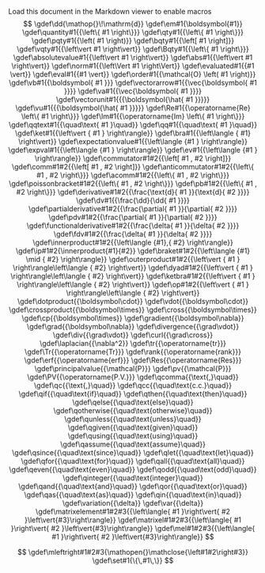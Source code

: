 Load this document in the Markdown viewer to enable macros
$$
\gdef\dd{\mathop{}\!\mathrm{d}}
\gdef\em#1{\boldsymbol{#1}}
\gdef\quantity#1{{\left\{ #1 \right\}}}
\gdef\qty#1{{\left\{ #1 \right\}}}
\gdef\pqty#1{{\left( #1 \right)}}
\gdef\bqty#1{{\left[ #1 \right]}}
\gdef\vqty#1{{\left\vert #1 \right\vert}}
\gdef\Bqty#1{{\left\{ #1 \right\}}}
\gdef\absolutevalue#1{{\left\vert #1 \right\vert}}
\gdef\abs#1{{\left\vert #1 \right\vert}}
\gdef\norm#1{{\left\Vert #1 \right\Vert}}
\gdef\evaluated#1{{#1 \vert}}
\gdef\eval#1{{#1 \vert}}
\gdef\order#1{{\mathcal{O} \left( #1 \right)}}
\gdef\vb#1{{\boldsymbol{ #1 }}}
\gdef\vectorarrow#1{{\vec{\boldsymbol{ #1 }}}}
\gdef\va#1{{\vec{\boldsymbol{ #1 }}}}
\gdef\vectorunit#1{{{\boldsymbol{\hat{ #1 }}}}}
\gdef\vu#1{{{\boldsymbol{\hat{ #1 }}}}}
\gdef\Re#1{{\operatorname{Re} \left\{ #1 \right\}}}
\gdef\Im#1{{\operatorname{Im} \left\{ #1 \right\}}}
\gdef\qqtext#1{{\quad\text{ #1 }\quad}}
\gdef\qq#1{{\quad\text{ #1 }\quad}}
\gdef\ket#1{{\left\vert { #1 } \right\rangle}}
\gdef\bra#1{{\left\langle { #1} \right\vert}}
\gdef\expectationvalue#1{{\left\langle {#1 } \right\rangle}}
\gdef\expval#1{{\left\langle {#1 } \right\rangle}}
\gdef\ev#1{{\left\langle {#1 } \right\rangle}}
\gdef\commutator#1#2{{\left[ #1 , #2 \right]}}
\gdef\comm#1#2{{\left[ #1 , #2 \right]}}
\gdef\anticommutator#1#2{{\left\{ #1 , #2 \right\}}}
\gdef\acomm#1#2{{\left\{ #1 , #2 \right\}}}
\gdef\poissonbracket#1#2{{\left\{ #1 , #2 \right\}}}
\gdef\pb#1#2{{\left\{ #1 , #2 \right\}}}
\gdef\derivative#1#2{{\frac{\text{d}{ #1 }}{\text{d}{ #2 }}}}
\gdef\dv#1{{\frac{\dd}{\dd{ #1 }}}}
\gdef\partialderivative#1#2{{\frac{\partial{ #1 }}{\partial{ #2 }}}}
\gdef\pdv#1#2{{\frac{\partial{ #1 }}{\partial{ #2 }}}}
\gdef\functionalderivative#1#2{{\frac{\delta{ #1 }}{\delta{ #2 }}}}
\gdef\fdv#1#2{{\frac{\delta{ #1 }}{\delta{ #2 }}}}
\gdef\innerproduct#1#2{{\left\langle {#1},{ #2} \right\rangle}}
\gdef\ip#1#2{\innerproduct{#1}{#2}}
\gdef\braket#1#2{{\left\langle {#1} \mid { #2} \right\rangle}}
\gdef\outerproduct#1#2{{\left\vert { #1 } \right\rangle\left\langle { #2} \right\vert}}
\gdef\dyad#1#2{{\left\vert { #1 } \right\rangle\left\langle { #2} \right\vert}}
\gdef\ketbra#1#2{{\left\vert { #1 } \right\rangle\left\langle { #2} \right\vert}}
\gdef\op#1#2{{\left\vert { #1 } \right\rangle\left\langle { #2} \right\vert}}
\gdef\dotproduct{{\boldsymbol\cdot}}
\gdef\vdot{{\boldsymbol\cdot}}
\gdef\crossproduct{{\boldsymbol\times}}
\gdef\cross{{\boldsymbol\times}}
\gdef\cp{{\boldsymbol\times}}
\gdef\gradient{{\boldsymbol\nabla}}
\gdef\grad{{\boldsymbol\nabla}}
\gdef\divergence{{\grad\vdot}}
\gdef\div{{\grad\vdot}}
\gdef\curl{{\grad\cross}}
\gdef\laplacian{{\nabla^2}}
\gdef\tr{{\operatorname{tr}}}
\gdef\Tr{{\operatorname{Tr}}}
\gdef\rank{{\operatorname{rank}}}
\gdef\erf{{\operatorname{erf}}}
\gdef\Res{{\operatorname{Res}}}
\gdef\principalvalue{{\mathcal{P}}}
\gdef\pv{{\mathcal{P}}}
\gdef\PV{{\operatorname{P.V.}}}
\gdef\qcomma{{\text{,}\quad}}
\gdef\qc{{\text{,}\quad}}
\gdef\qcc{{\quad\text{c.c.}\quad}}
\gdef\qif{{\quad\text{if}\quad}}
\gdef\qthen{{\quad\text{then}\quad}}
\gdef\qelse{{\quad\text{else}\quad}}
\gdef\qotherwise{{\quad\text{otherwise}\quad}}
\gdef\qunless{{\quad\text{unless}\quad}}
\gdef\qgiven{{\quad\text{given}\quad}}
\gdef\qusing{{\quad\text{using}\quad}}
\gdef\qassume{{\quad\text{assume}\quad}}
\gdef\qsince{{\quad\text{since}\quad}}
\gdef\qlet{{\quad\text{let}\quad}}
\gdef\qfor{{\quad\text{for}\quad}}
\gdef\qall{{\quad\text{all}\quad}}
\gdef\qeven{{\quad\text{even}\quad}}
\gdef\qodd{{\quad\text{odd}\quad}}
\gdef\qinteger{{\quad\text{integer}\quad}}
\gdef\qand{{\quad\text{and}\quad}}
\gdef\qor{{\quad\text{or}\quad}}
\gdef\qas{{\quad\text{as}\quad}}
\gdef\qin{{\quad\text{in}\quad}}
\gdef\variation{{\delta}}
\gdef\var{{\delta}}
\gdef\matrixelement#1#2#3{{\left\langle{ #1 }\right\vert{ #2 }\left\vert{#3}\right\rangle}}
\gdef\matrixel#1#2#3{{\left\langle{ #1 }\right\vert{ #2 }\left\vert{#3}\right\rangle}}
\gdef\mel#1#2#3{{\left\langle{ #1 }\right\vert{ #2 }\left\vert{#3}\right\rangle}}
$$
<!-- Custom Macros-->
$$
\gdef\mleftright#1#2#3{\mathopen{}\mathclose{\left#1#2\right#3}}
\gdef\set#1{\{\,#1\,\}}
$$

<!-- Style notes
\colon should be used for linear maps
: should be used for "where", e.g. $x : x \in V$
-->